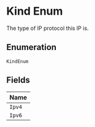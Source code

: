 
# Kind Enum

The type of IP protocol this IP is.

## Enumeration

`KindEnum`

## Fields

| Name |
|  --- |
| `Ipv4` |
| `Ipv6` |

